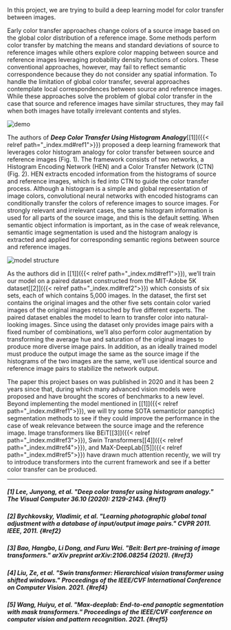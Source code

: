 In this project, we are trying to build a deep learning model for color transfer between images.

Early color transfer approaches change colors of a source image based on the global color distribution of a reference image. Some methods perform color transfer by matching the means and standard deviations of source to reference images while others explore color mapping between source and reference images leveraging probability density functions of colors. These conventional approaches, however, may fail to reflect semantic correspondence because they do not consider any spatial information. To handle the limitation of global color transfer, several approaches contemplate local correspondences between source and reference images. While these approaches solve the problem of global color transfer in the case that source and reference images have similar structures, they may fail when both images have totally irrelevant contents and styles.

![demo](img/demo.gif "Fig. 1 Demo of Deep Color Transfer Using Histogram Analogy.")

The authors of ***Deep Color Transfer Using Histogram Analogy***[[1]]({{< relref path="_index.md#ref1">}}) proposed a deep learning framework that leverages color histogram analogy for color transfer between source and reference images (Fig. 1). The framework consists of two networks, a Histogram Encoding Network (HEN) and a Color Transfer Network (CTN) (Fig. 2). HEN extracts encoded information from the histograms of source and reference images, which is fed into CTN to guide the color transfer process. Although a histogram is a simple and global representation of image colors, convolutional neural networks with encoded histograms can conditionally transfer the colors of reference images to source images. For strongly relevant and irrelevant cases, the same histogram information is used for all parts of the source image, and this is the default setting. When semantic object information is important, as in the case of weak relevance, semantic image segmentation is used and the histogram analogy is extracted and applied for corresponding semantic regions between source and reference images.

![model structure](img/model_structure.png "Fig. 2 Network architecture. ")

As the authors did in [[1]]({{< relref path="_index.md#ref1">}}), we’ll train our model on a paired dataset constructed from the MIT-Adobe 5K dataset[[2]]({{< relref path="_index.md#ref2">}}) which consists of six sets, each of which contains 5,000 images. In the dataset, the first set contains the original images and the other five sets contain color varied images of the original images retouched by five different experts. The paired dataset enables the model to learn to transfer color into natural-looking images. Since using the dataset only provides image pairs with a fixed number of combinations, we’ll also perform color augmentation by transforming the average hue and saturation of the original images to produce more diverse image pairs. In addition, as an ideally trained model must produce the output image the same as the source image if the histograms of the two images are the same, we’ll use identical source and reference image pairs to stabilize the network output.

The paper this project bases on was published in 2020 and it has been 2 years since that, during which many advanced vision models were proposed and have brought the scores of benchmarks to a new level. Beyond implementing the model mentioned in [[1]]({{< relref path="_index.md#ref1">}}), we will try some SOTA semantic(or panoptic) segmentation methods to see if they could improve the performance in the case of weak relevance between the source image and the reference image.
Image transformers like BEiT[[3]]({{< relref path="_index.md#ref3">}}), Swin Transformers[[4]]({{< relref path="_index.md#ref4">}}), and MaX-DeepLab[[5]]({{< relref path="_index.md#ref5">}}) have drawn much attention recently, we will try to introduce transformers into the current framework and see if a better color transfer can be produced.

---

##### [1] Lee, Junyong, et al. "Deep color transfer using histogram analogy." The Visual Computer 36.10 (2020): 2129-2143. {#ref1}

##### [2] Bychkovsky, Vladimir, et al. "Learning photographic global tonal adjustment with a database of input/output image pairs." CVPR 2011. IEEE, 2011. {#ref2}

##### [3] Bao, Hangbo, Li Dong, and Furu Wei. "Beit: Bert pre-training of image transformers." arXiv preprint arXiv:2106.08254 (2021). {#ref3}

##### [4] Liu, Ze, et al. "Swin transformer: Hierarchical vision transformer using shifted windows." Proceedings of the IEEE/CVF International Conference on Computer Vision. 2021. {#ref4}

##### [5] Wang, Huiyu, et al. "Max-deeplab: End-to-end panoptic segmentation with mask transformers." Proceedings of the IEEE/CVF conference on computer vision and pattern recognition. 2021. {#ref5}